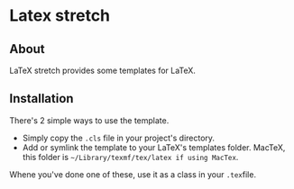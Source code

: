 # Latex stretch
## About

LaTeX stretch provides some templates for LaTeX.

## Installation

There's 2 simple ways to use the template.

* Simply copy the `.cls` file in your project's directory.
* Add or symlink the template to your LaTeX's templates folder. MacTeX, this folder is `~/Library/texmf/tex/latex if using MacTex`.

Whene you've done one of these, use it as a class in your `.tex`file.
